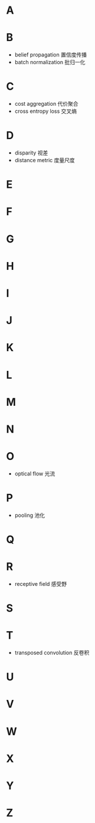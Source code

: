A
============================


B
============================
- belief propagation 置信度传播
- batch normalization 批归一化

C
============================
- cost aggregation 代价聚合
- cross entropy loss 交叉熵

D
============================
- disparity 视差
- distance metric 度量尺度


E
============================


F
============================


G
============================


H
============================


I
============================


J
============================


K
============================


L
============================


M
============================


N
============================


O
============================
- optical flow 光流

P
============================
- pooling 池化

Q
============================


R
============================
- receptive field 感受野

S
============================


T
============================
- transposed convolution 反卷积

U
============================


V
============================


W
============================


X
============================


Y
============================


Z
============================

